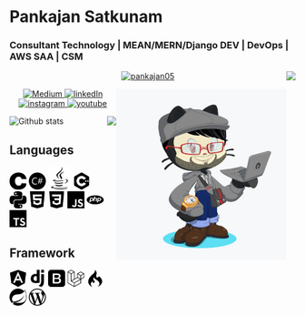 # Pankajan Satkunam 
### Consultant Technology | MEAN/MERN/Django DEV | DevOps | AWS SAA | CSM

<img src="https://media.giphy.com/media/SqeaJvuHTby1fW2wdL/giphy.gif" height="200px" align="right">


<p align="center"> <a href="https://github.com/ryo-ma/github-profile-trophy"><img src="https://github-profile-trophy.vercel.app/?username=pankajan05" alt="pankajan05" /></a> </p>


<img src="https://github.com/pankajan05/pankajan05/blob/main/octocat.png" height="300px" align="right">

<p align="center">
  <a href="https://medium.com/@pankajan05">
    <img src="https://img.shields.io/badge/Medium-pankajan05-green?style=for-the-badge&logo=medium" alt="Medium" />
  </a>
  <a href="http://linkedin.com/pankajan05">
    <img src="https://img.shields.io/badge/linkedIn-pankajan05-blue?style=for-the-badge&logo=linkedIn" alt="linkedIn"/>
  </a>
  <a href="https://www.instagram.com/pankajan05_/">
    <img src="https://img.shields.io/badge/Instagram-Pankajan05-orange?style=for-the-badge&logo=instagram" alt="instagram"/>
  </a>
  <a href="https://www.youtube.com/channel/UCR7mAHRmmErd6Io_cjkhWNQ">
    <img src="https://img.shields.io/badge/YouTube-Pankajan05-red?style=for-the-badge&logo=youtube" alt="youtube"/>
  </a>
</p>

![Github stats](https://github-readme-stats.vercel.app/api?username=pankajan05&show_icons=true&hide_border=true) <img src="https://media.giphy.com/media/Y0uU6oq3hJ1Gu2Er1q/giphy.gif" height="300px" align="right">




## Languages
<img src="https://github.com/pankajan05/pankajan05/blob/main/logo/c.svg" height="30px" style="fill:green">    <img src="https://github.com/pankajan05/pankajan05/blob/main/logo/csharp.svg" height="30px">    <img src="https://github.com/pankajan05/pankajan05/blob/main/logo/java.svg" height="40px">     <img src="https://github.com/pankajan05/pankajan05/blob/main/logo/cplusplus.svg" height="30px">     <img src="https://github.com/pankajan05/pankajan05/blob/main/logo/python.svg" height="30px">     <img src="https://github.com/pankajan05/pankajan05/blob/main/logo/html5.svg" height="30px">    <img src="https://github.com/pankajan05/pankajan05/blob/main/logo/css3.svg" height="30px">    <img src="https://github.com/pankajan05/pankajan05/blob/main/logo/javascript.svg" height="30px">    <img src="https://github.com/pankajan05/pankajan05/blob/main/logo/php.svg" height="30px">    <img src="https://github.com/pankajan05/pankajan05/blob/main/logo/typescript.svg" height="30px">

## Framework
<img src="https://github.com/pankajan05/pankajan05/blob/main/logo/framework/angular.svg" height="30px"> <img src="https://github.com/pankajan05/pankajan05/blob/main/logo/framework/django.svg" height="30px"> <img src="https://github.com/pankajan05/pankajan05/blob/main/logo/framework/bootstrap.svg" height="30px"> <img src="https://github.com/pankajan05/pankajan05/blob/main/logo/framework/laravel.svg" height="30px"> <img src="https://github.com/pankajan05/pankajan05/blob/main/logo/framework/codeigniter.svg" height="30px"> <img src="https://github.com/pankajan05/pankajan05/blob/main/logo/framework/spring.svg" height="30px"> <img src="https://github.com/pankajan05/pankajan05/blob/main/logo/framework/wordpress.svg" height="30px">
